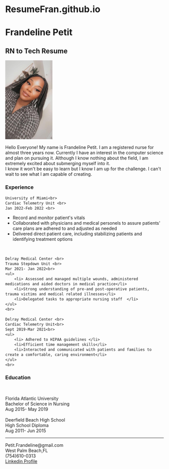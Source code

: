 # ResumeFran.github.io

<!DOCTYPE html>
<html>
<head>
	<meta charset="utf-8">
	<meta name="viewport" content="width=device-width, initial-scale=1">
	<title> Frandeline Petit</title>
</head>
<h1>Frandeline Petit</h1>
<h2>RN to Tech Resume</h2>
<img src="petit.png" width="150" height="250">
<body>
<p>
	Hello Everyone! My name is Frandeline Petit. I am a registered nurse for almost three years now. Currently I have an interest in the computer science and plan on pursuing it. Although I know nothing about the field, I am extremely excited about submerging myself into it. <Br>  I know it won't be easy to learn but I know I am up for the challenge. I can't wait to see what I am capable of creating. 
</p>
<h3> Experience</h3>

	University of Miami<br>
	Cardiac Telemetry Unit <br>
	Jan 2022-Feb 2022 <br>
<ul>
	<li> Record and monitor patient's vitals</li>
	<li>Collaborated with physicians and medical personels to assure patients' care plans are adhered to and adjusted as needed</li>
	<li> Delivered direct patient care, including stabilizing patients and identifying treatment options</li>
</ul>
	<br>

	Delray Medical Center <br>
	Trauma Stepdown Unit <br>
	Mar 2021- Jan 2022<br>
	<ul>
		<li> Assessed and managed multiple wounds, administered medications and aided doctors in medical practice</li>
		<li>Strong understanding of pre-and post-operative patients, trauma victims and medical related illnesses</li>
		<li>Delegated tasks to appropriate nursing staff  </li>
	</ul>
	<br>

	Delray Medical Center <br>
	Cardiac Telemetry Unit<br>
	Sept 2019-Mar 2021<br>
	<ul>
		<li> Adhered to HIPAA guidelines </li>
		<li>Efficient time management skills</li>
		<li>Interacted and communicated with patients and families to create a comfortable, caring environment</li>
	</ul>
	<br>

<h3>Education</h3><br>

Florida Atlantic University <br>
Bachelor of Science in Nursing<br>
Aug 2015- May 2019<br>
<br>
Deerfield Beach High School <br>
High School Diploma<br>
Aug 2011- Jun 2015<br>

<hr>

<p>
	Petit.Frandeline@gmail.com
	<br>
	West Palm Beach,FL
	<br>
	(754)610-0313 <br>
	<a href="http:www.linkedin.com/in/frandeline-petit-567347229"target=_blank> Linkedin Profile </a>
</p>
</body>
</html>
